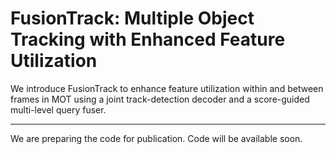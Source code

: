 # FusionTrack: Multiple Object Tracking with Enhanced Feature Utilization

We introduce FusionTrack to enhance feature utilization within and between frames in MOT using a joint track-detection decoder and a score-guided multi-level query fuser.

---

We are preparing the code for publication. Code will be available soon.

